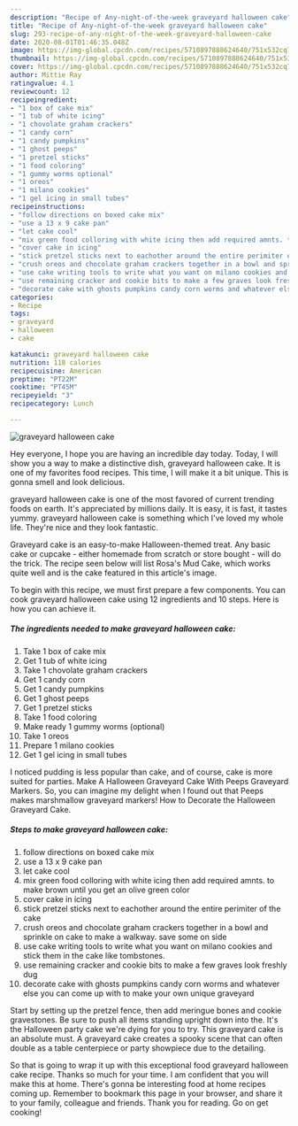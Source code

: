 ```yaml
---
description: "Recipe of Any-night-of-the-week graveyard halloween cake"
title: "Recipe of Any-night-of-the-week graveyard halloween cake"
slug: 293-recipe-of-any-night-of-the-week-graveyard-halloween-cake
date: 2020-08-01T01:46:35.048Z
image: https://img-global.cpcdn.com/recipes/5710897888624640/751x532cq70/graveyard-halloween-cake-recipe-main-photo.jpg
thumbnail: https://img-global.cpcdn.com/recipes/5710897888624640/751x532cq70/graveyard-halloween-cake-recipe-main-photo.jpg
cover: https://img-global.cpcdn.com/recipes/5710897888624640/751x532cq70/graveyard-halloween-cake-recipe-main-photo.jpg
author: Mittie Ray
ratingvalue: 4.1
reviewcount: 12
recipeingredient:
- "1 box of cake mix"
- "1 tub of white icing"
- "1 chovolate graham crackers"
- "1 candy corn"
- "1 candy pumpkins"
- "1 ghost peeps"
- "1 pretzel sticks"
- "1 food coloring"
- "1 gummy worms optional"
- "1 oreos"
- "1 milano cookies"
- "1 gel icing in small tubes"
recipeinstructions:
- "follow directions on boxed cake mix"
- "use a 13 x 9 cake pan"
- "let cake cool"
- "mix green food colloring with white icing then add required amnts. to make brown until you get an olive green color"
- "cover cake in icing"
- "stick pretzel sticks next to eachother around the entire perimiter of the cake"
- "crush oreos and chocolate graham crackers together in a bowl and sprinkle on cake to make a walkway. save some on side"
- "use cake writing tools to write what you want on milano cookies and stick them in the cake like tombstones."
- "use remaining cracker and cookie bits to make a few graves look freshly dug"
- "decorate cake with ghosts pumpkins candy corn worms and whatever else you can come up with to make your own unique graveyard"
categories:
- Recipe
tags:
- graveyard
- halloween
- cake

katakunci: graveyard halloween cake 
nutrition: 118 calories
recipecuisine: American
preptime: "PT22M"
cooktime: "PT45M"
recipeyield: "3"
recipecategory: Lunch

---
```



![graveyard halloween cake](https://img-global.cpcdn.com/recipes/5710897888624640/751x532cq70/graveyard-halloween-cake-recipe-main-photo.jpg)

Hey everyone, I hope you are having an incredible day today. Today, I will show you a way to make a distinctive dish, graveyard halloween cake. It is one of my favorites food recipes. This time, I will make it a bit unique. This is gonna smell and look delicious.

graveyard halloween cake is one of the most favored of current trending foods on earth. It's appreciated by millions daily. It is easy, it is fast, it tastes yummy. graveyard halloween cake is something which I've loved my whole life. They're nice and they look fantastic.

Graveyard cake is an easy-to-make Halloween-themed treat. Any basic cake or cupcake - either homemade from scratch or store bought - will do the trick. The recipe seen below will list Rosa&#39;s Mud Cake, which works quite well and is the cake featured in this article&#39;s image.


To begin with this recipe, we must first prepare a few components. You can cook graveyard halloween cake using 12 ingredients and 10 steps. Here is how you can achieve it.

<!--inarticleads1-->

##### The ingredients needed to make graveyard halloween cake:

1. Take 1 box of cake mix
1. Get 1 tub of white icing
1. Take 1 chovolate graham crackers
1. Get 1 candy corn
1. Get 1 candy pumpkins
1. Get 1 ghost peeps
1. Get 1 pretzel sticks
1. Take 1 food coloring
1. Make ready 1 gummy worms (optional)
1. Take 1 oreos
1. Prepare 1 milano cookies
1. Get 1 gel icing in small tubes


I noticed pudding is less popular than cake, and of course, cake is more suited for parties. Make A Halloween Graveyard Cake With Peeps Graveyard Markers. So, you can imagine my delight when I found out that Peeps makes marshmallow graveyard markers! How to Decorate the Halloween Graveyard Cake. 

<!--inarticleads2-->

##### Steps to make graveyard halloween cake:

1. follow directions on boxed cake mix
1. use a 13 x 9 cake pan
1. let cake cool
1. mix green food colloring with white icing then add required amnts. to make brown until you get an olive green color
1. cover cake in icing
1. stick pretzel sticks next to eachother around the entire perimiter of the cake
1. crush oreos and chocolate graham crackers together in a bowl and sprinkle on cake to make a walkway. save some on side
1. use cake writing tools to write what you want on milano cookies and stick them in the cake like tombstones.
1. use remaining cracker and cookie bits to make a few graves look freshly dug
1. decorate cake with ghosts pumpkins candy corn worms and whatever else you can come up with to make your own unique graveyard


Start by setting up the pretzel fence, then add meringue bones and cookie gravestones. Be sure to push all items standing upright down into the. It&#39;s the Halloween party cake we&#39;re dying for you to try. This graveyard cake is an absolute must. A graveyard cake creates a spooky scene that can often double as a table centerpiece or party showpiece due to the detailing. 

So that is going to wrap it up with this exceptional food graveyard halloween cake recipe. Thanks so much for your time. I am confident that you will make this at home. There's gonna be interesting food at home recipes coming up. Remember to bookmark this page in your browser, and share it to your family, colleague and friends. Thank you for reading. Go on get cooking!
